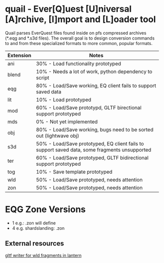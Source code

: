 # quail - Ever[Q]uest [U]niversal [A]rchive, [I]mport and [L]oader tool

Quail parses EverQuest files found inside on pfs compressed archives (*.eqg and *.s3d files). The overall goal is to design conversion commands to and from these specialized formats to more common, popular formats.

Extension|Notes
---|---
ani|30% - Load functionality prototyped
blend|10% - Needs a lot of work, python dependency to script
eqg|80% - Load/Save working, EQ client fails to support saved data
lit|10% - Load prototyped
mod|60% - Load/Save prototypd, GLTF birectional support prototyped
mds|0% - Not yet implemented
obj|80% - Load/Save working, bugs need to be sorted out (lightwave obj)
s3d|50% - Load/Save prototyped, EQ client fails to support saved data, some fragments unsupported
ter|60% - Load/Save prototyped, GLTF bidirectional support prototyped
tog|10% - Save template prototyped
wld|50% - Load/Save prototyped, needs attention
zon|50% - Load/Save prototyped, needs attention

# EQG Zone Versions

- 1 e.g.: .zon will define
- 4 e.g. shardslanding: .zon 


## External resources

[gltf writer for wld fragments in lantern](https://github.com/vermadas/LanternExtractor/blob/vermadas/multi_inject/LanternExtractor/EQ/Wld/Exporters/GltfWriter.cs)